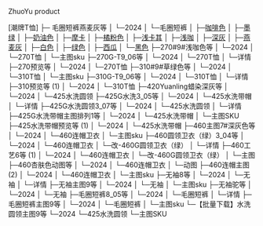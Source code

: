 ZhuoYu product


[潮牌T恤]
    ├─ 毛圈短裤燕麦灰等
    │  └─2024
    │      └─毛圈短裤
    │          ├─[咖啡色](潮牌T恤/【批量下载】%20毛圈短裤燕麦灰等/2024/毛圈短裤/动图/咖啡色.gif)
    │          ├─[墨绿](潮牌T恤/【批量下载】%20毛圈短裤燕麦灰等/2024/毛圈短裤/动图/墨绿.gif)
    │          ├─[奶油色](潮牌T恤/【批量下载】%20毛圈短裤燕麦灰等/2024/毛圈短裤/动图/奶油色.gif)
    │          ├─[摩卡](潮牌T恤/【批量下载】%20毛圈短裤燕麦灰等/2024/毛圈短裤/动图/摩卡.gif)
    │          ├─[橘粉色](潮牌T恤/【批量下载】%20毛圈短裤燕麦灰等/2024/毛圈短裤/动图/橘粉色.gif)
    │          ├─[浅卡其](潮牌T恤/【批量下载】%20毛圈短裤燕麦灰等/2024/毛圈短裤/动图/浅卡其.gif)
    │          ├─[浅咖](潮牌T恤/【批量下载】%20毛圈短裤燕麦灰等/2024/毛圈短裤/动图/浅咖.gif)
    │          ├─[深灰](潮牌T恤/【批量下载】%20毛圈短裤燕麦灰等/2024/毛圈短裤/动图/深灰.gif)
    │          ├─[燕麦灰](潮牌T恤/【批量下载】%20毛圈短裤燕麦灰等/2024/毛圈短裤/动图/燕麦灰.gif)
    │          ├─[白色](潮牌T恤/【批量下载】%20毛圈短裤燕麦灰等/2024/毛圈短裤/动图/白色.gif)
    │          ├─[绿色](潮牌T恤/【批量下载】%20毛圈短裤燕麦灰等/2024/毛圈短裤/动图/绿色.gif)
    │          ├─[西瓜](潮牌T恤/【批量下载】%20毛圈短裤燕麦灰等/2024/毛圈短裤/动图/西瓜.gif)
    │          └─[黑色](潮牌T恤/【批量下载】%20毛圈短裤燕麦灰等/2024/毛圈短裤/动图/黑色.gif)
    ├─270#9#浅咖色等
    │  └─2024
    │      └─270T恤
    │          └─主图sku
    ├─270G-T9_06等
    │  └─2024
    │      └─270T恤
    │          └─详情
    ├─270预览等
    │  └─2024
    │      └─270T恤
    ├─310#9#草绿色等
    │  └─2024
    │      └─310T恤
    │          └─主图sku
    ├─310G-T9_06等
    │  └─2024
    │      └─310T恤
    │          └─详情
    ├─310预览等 (1)
    │  └─2024
    │      └─310T恤
    ├─420Yuanling蜡染深灰等
    │  └─2024
    │      └─425水洗圆领
    ├─425G水洗3_05等
    │  └─2024
    │      └─425水洗带帽
    │          └─详情
    ├─425G水洗圆领3_07等
    │  └─2024
    │      └─425水洗圆领
    │          └─详情
    ├─425G水洗带帽主图排列1等
    │  └─2024
    │      └─425水洗带帽
    │          └─主图SKU
    ├─425水洗带帽预览等 (1)
    │  └─2024
    │      └─425水洗带帽
    ├─460主图7#深灰色等
    │  └─2024
    │      └─460连帽卫衣
    │          └─主图sku
    ├─460圆领卫衣（绿）3_04等
    │  └─2024
    │      └─460连帽卫衣
    │          └─改-460G圆领卫衣（绿）
    │              └─详情
    ├─460工艺6等 (1)
    │  └─2024
    │      └─460连帽卫衣
    │          └─改-460G圆领卫衣（绿）
    │              └─主图
    ├─460杏肤色动图等
    │  └─2024
    │      └─460连帽卫衣
    │          └─动图
    ├─460连帽主图 (2)
    │  └─2024
    │      └─460连帽卫衣
    │          └─主图sku
    ├─无袖8等
    │  └─2024
    │      └─无袖
    │          └─详情
    ├─无袖主图9等
    │  └─2024
    │      └─无袖
    │          └─主图sku
    ├─无袖驼等
    │  └─2024
    │      └─无袖
    ├─毛圈短裤8_05等
    │  └─2024
    │      └─毛圈短裤
    │          └─详情
    ├─毛圈短裤主图9等
    │  └─2024
    │      └─毛圈短裤
    │          └─主图sku
    └─【批量下载】水洗圆领主图9等
        └─2024
            └─425水洗圆领
                └─主图SKU